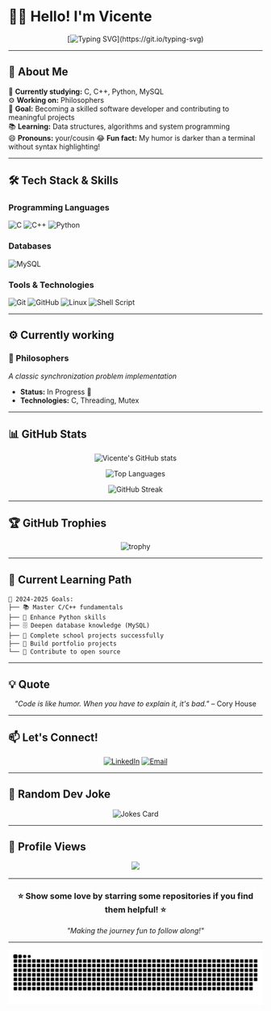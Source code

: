 <!-- GitHub Profile README -->

# 👨‍💻 Hello! I'm Vicente

<div align="center">
  
[![Typing SVG](https://readme-typing-svg.herokuapp.com?font=Fira+Code&pause=1000&color=00D9FF&center=true&vCenter=true&width=435&lines=Welcome+to+my+GitHub!;Learning+new+Languages,;One+line+of+code+at+a+time!)](https://git.io/typing-svg)

</div>

---

## 🚀 About Me

🌱 **Currently studying:** C, C++, Python, MySQL  
⚙️ **Working on:** Philosophers  
🎯 **Goal:** Becoming a skilled software developer and contributing to meaningful projects  
📚 **Learning:** Data structures, algorithms and system programming  
😄 **Pronouns:** your/cousin
😂 **Fun fact:** My humor is darker than a terminal without syntax highlighting!

---

## 🛠️ Tech Stack & Skills

### Programming Languages
![C](https://img.shields.io/badge/c-%2300599C.svg?style=for-the-badge&logo=c&logoColor=white)
![C++](https://img.shields.io/badge/c++-%2300599C.svg?style=for-the-badge&logo=c%2B%2B&logoColor=white)
![Python](https://img.shields.io/badge/python-3670A0?style=for-the-badge&logo=python&logoColor=ffdd54)

### Databases
![MySQL](https://img.shields.io/badge/mysql-%2300f.svg?style=for-the-badge&logo=mysql&logoColor=white)

### Tools & Technologies
![Git](https://img.shields.io/badge/git-%23F05033.svg?style=for-the-badge&logo=git&logoColor=white)
![GitHub](https://img.shields.io/badge/github-%23121011.svg?style=for-the-badge&logo=github&logoColor=white)
![Linux](https://img.shields.io/badge/Linux-FCC624?style=for-the-badge&logo=linux&logoColor=black)
![Shell Script](https://img.shields.io/badge/shell_script-%23121011.svg?style=for-the-badge&logo=gnu-bash&logoColor=white)

---

## ⚙️ Currently working

### 🧠 Philosophers
*A classic synchronization problem implementation*
- **Status:** In Progress 🚧
- **Technologies:** C, Threading, Mutex

---

## 📊 GitHub Stats

<div align="center">

![Vicente's GitHub stats](https://github-readme-stats.vercel.app/api?username=viceda-s&show_icons=true&theme=tokyonight&hide_border=true&count_private=true)

</div>

<div align="center">

![Top Languages](https://github-readme-stats.vercel.app/api/top-langs/?username=viceda-s&layout=compact&theme=tokyonight&hide_border=true)

</div>

<div align="center">

![GitHub Streak](https://github-readme-streak-stats.herokuapp.com/?user=viceda-s&theme=tokyonight&hide_border=true)

</div>

---

## 🏆 GitHub Trophies

<div align="center">

![trophy](https://github-profile-trophy.vercel.app/?username=viceda-s&theme=tokyonight&no-frame=true&no-bg=true&margin-w=4)

</div>

---

## 🎯 Current Learning Path

```
🎯 2024-2025 Goals:
├── 📚 Master C/C++ fundamentals
├── 🐍 Enhance Python skills
├── 🗄️ Deepen database knowledge (MySQL)
├── 🔧 Complete school projects successfully
├── 🚀 Build portfolio projects
└── 🤝 Contribute to open source
```

---

## 💡 Quote

<div align="center">

*"Code is like humor. When you have to explain it, it's bad."* – Cory House

</div>

---

## 📫 Let's Connect!

<div align="center">

[![LinkedIn](https://img.shields.io/badge/LinkedIn-%230077B5.svg?style=for-the-badge&logo=linkedin&logoColor=white)](https://www.linkedin.com/in/vicente-coelho-706a3a102/)
[![Email](https://img.shields.io/badge/Email-D14836?style=for-the-badge&logo=gmail&logoColor=white)](mailto:vicente.coelho95@gmail.com)

</div>

---

## 🎲 Random Dev Joke

<div align="center">

![Jokes Card](https://readme-jokes.vercel.app/api?hideBorder&theme=tokyonight)

</div>

---

## 👀 Profile Views

<div align="center">

![](https://komarev.com/ghpvc/?username=viceda-s&color=blue&style=flat-square&label=Profile+Views)

</div>

---

<div align="center">

### ⭐ Show some love by starring some repositories if you find them helpful! ⭐

*"Making the journey fun to follow along!"*

</div>

---

<div align="center">
  <img src="https://raw.githubusercontent.com/platane/platane/output/github-contribution-grid-snake-dark.svg" alt="GitHub Contribution Grid Snake Animation" />
</div>
